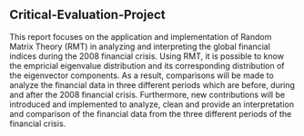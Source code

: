 ## Critical-Evaluation-Project
This report focuses on the application and implementation of Random Matrix Theory (RMT) in analyzing and interpreting
the global financial indices during the 2008 financial crisis. Using RMT, it is possible to know the empricial eigenvalue
distribution and its corresponding distribution of the eigenvector components. As a result, comparisons will be made to analyze
the financial data in three different periods which are before, during and after the 2008 financial crisis. Furthermore, new
contributions will be introduced and implemented to analyze, clean and provide an interpretation and comparison of the
financial data from the three different periods of the financial crisis.
